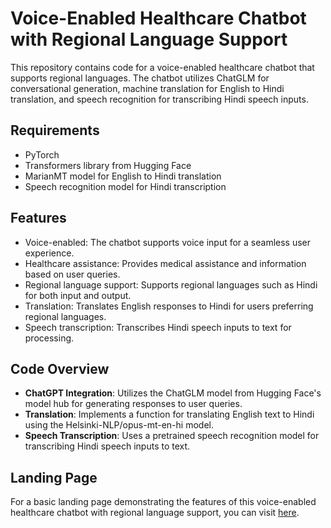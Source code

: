 

# Voice-Enabled Healthcare Chatbot with Regional Language Support

This repository contains code for a voice-enabled healthcare chatbot that supports regional languages. The chatbot utilizes ChatGLM for conversational generation, machine translation for English to Hindi translation, and speech recognition for transcribing Hindi speech inputs.

## Requirements
- PyTorch
- Transformers library from Hugging Face
- MarianMT model for English to Hindi translation
- Speech recognition model for Hindi transcription



## Features

- Voice-enabled: The chatbot supports voice input for a seamless user experience.
- Healthcare assistance: Provides medical assistance and information based on user queries.
- Regional language support: Supports regional languages such as Hindi for both input and output.
- Translation: Translates English responses to Hindi for users preferring regional languages.
- Speech transcription: Transcribes Hindi speech inputs to text for processing.

## Code Overview

- **ChatGPT Integration**: Utilizes the ChatGLM model from Hugging Face's model hub for generating responses to user queries.
- **Translation**: Implements a function for translating English text to Hindi using the Helsinki-NLP/opus-mt-en-hi model.
- **Speech Transcription**: Uses a pretrained speech recognition model for transcribing Hindi speech inputs to text.

## Landing Page

For a basic landing page demonstrating the features of this voice-enabled healthcare chatbot with regional language support, you can visit [here](https://framer.com/projects/Swasthya-Sathi-Website--HrbZHxrAusf3FNsBIGjR-9ws0I).
